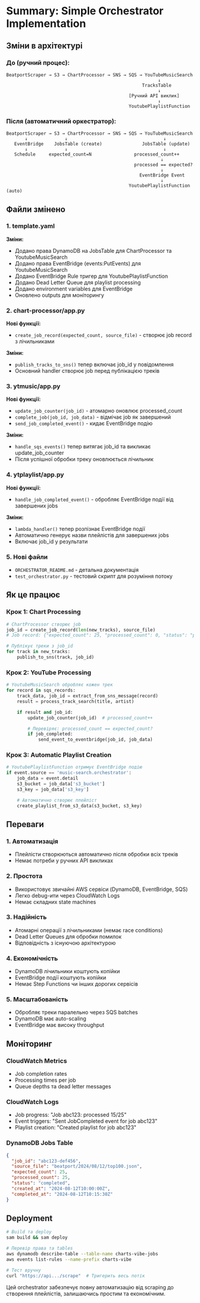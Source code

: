 # Summary: Simple Orchestrator Implementation

## Зміни в архітектурі

### До (ручний процес):
```
BeatportScraper → S3 → ChartProcessor → SNS → SQS → YouTubeMusicSearch
                                                         ↓
                                                   TracksTable
                                                         ↓
                                              [Ручний API виклик]
                                                         ↓
                                              YoutubePlaylistFunction
```

### Після (автоматичний оркестратор):
```
BeatportScraper → S3 → ChartProcessor → SNS → SQS → YouTubeMusicSearch
       ↓              ↓                                    ↓
   EventBridge    JobsTable (create)               JobsTable (update)
       ↓              ↓                                    ↓
   Schedule     expected_count=N                processed_count++
                                                          ↓
                                                processed == expected?
                                                          ↓
                                                  EventBridge Event
                                                          ↓
                                              YoutubePlaylistFunction (auto)
```

## Файли змінено

### 1. template.yaml
**Зміни:**
- Додано права DynamoDB на JobsTable для ChartProcessor та YoutubeMusicSearch
- Додано права EventBridge (events:PutEvents) для YoutubeMusicSearch
- Додано EventBridge Rule тригер для YoutubePlaylistFunction
- Додано Dead Letter Queue для playlist processing
- Додано environment variables для EventBridge
- Оновлено outputs для моніторингу

### 2. chart-processor/app.py
**Нові функції:**
- `create_job_record(expected_count, source_file)` - створює job record з лічильниками

**Зміни:**
- `publish_tracks_to_sns()` тепер включає job_id у повідомлення
- Основний handler створює job перед публікацією треків

### 3. ytmusic/app.py
**Нові функції:**
- `update_job_counter(job_id)` - атомарно оновлює processed_count
- `complete_job(job_id, job_data)` - відмічає job як завершений
- `send_job_completed_event()` - кидає EventBridge подію

**Зміни:**
- `handle_sqs_events()` тепер витягає job_id та викликає update_job_counter
- Після успішної обробки треку оновлюється лічильник

### 4. ytplaylist/app.py
**Нові функції:**
- `handle_job_completed_event()` - обробляє EventBridge події від завершених jobs

**Зміни:**
- `lambda_handler()` тепер розпізнає EventBridge події
- Автоматично генерує назви плейлістів для завершених jobs
- Включає job_id у результати

### 5. Нові файли
- `ORCHESTRATOR_README.md` - детальна документація
- `test_orchestrator.py` - тестовий скрипт для розуміння потоку

## Як це працює

### Крок 1: Chart Processing
```python
# ChartProcessor створює job
job_id = create_job_record(len(new_tracks), source_file)
# Job record: {"expected_count": 25, "processed_count": 0, "status": "processing"}

# Публікує треки з job_id
for track in new_tracks:
    publish_to_sns(track, job_id)
```

### Крок 2: YouTube Processing
```python
# YoutubeMusicSearch обробляє кожен трек
for record in sqs_records:
    track_data, job_id = extract_from_sns_message(record)
    result = process_track_search(title, artist)

    if result and job_id:
        update_job_counter(job_id)  # processed_count++

        # Перевіряє: processed_count == expected_count?
        if job_completed:
            send_event_to_eventbridge(job_id, job_data)
```

### Крок 3: Automatic Playlist Creation
```python
# YoutubePlaylistFunction отримує EventBridge подію
if event.source == 'music-search.orchestrator':
    job_data = event.detail
    s3_bucket = job_data['s3_bucket']
    s3_key = job_data['s3_key']

    # Автоматично створює плейліст
    create_playlist_from_s3_data(s3_bucket, s3_key)
```

## Переваги

### 1. Автоматизація
- Плейлісти створюються автоматично після обробки всіх треків
- Немає потреби у ручних API викликах

### 2. Простота
- Використовує звичайні AWS сервіси (DynamoDB, EventBridge, SQS)
- Легко debug-ити через CloudWatch Logs
- Немає складних state machines

### 3. Надійність
- Атомарні операції з лічильниками (немає race conditions)
- Dead Letter Queues для обробки помилок
- Відповідність з існуючою архітектурою

### 4. Економічність
- DynamoDB лічильники коштують копійки
- EventBridge події коштують копійки
- Немає Step Functions чи інших дорогих сервісів

### 5. Масштабованість
- Обробляє треки паралельно через SQS batches
- DynamoDB має auto-scaling
- EventBridge має високу throughput

## Моніторинг

### CloudWatch Metrics
- Job completion rates
- Processing times per job
- Queue depths та dead letter messages

### CloudWatch Logs
- Job progress: "Job abc123: processed 15/25"
- Event triggers: "Sent JobCompleted event for job abc123"
- Playlist creation: "Created playlist for job abc123"

### DynamoDB Jobs Table
```json
{
  "job_id": "abc123-def456",
  "source_file": "beatport/2024/08/12/top100.json",
  "expected_count": 25,
  "processed_count": 25,
  "status": "completed",
  "created_at": "2024-08-12T10:00:00Z",
  "completed_at": "2024-08-12T10:15:30Z"
}
```

## Deployment

```bash
# Build та deploy
sam build && sam deploy

# Перевір права та tables
aws dynamodb describe-table --table-name charts-vibe-jobs
aws events list-rules --name-prefix charts-vibe

# Тест вручну
curl "https://api.../scrape"  # Тригерить весь потік
```

Цей orchestrator забезпечує повну автоматизацію від scraping до створення плейлістів, залишаючись простим та економічним.
